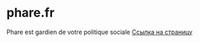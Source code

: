 # phare.fr
Phare est gardien de votre politique sociale
[Ссылка на страницу](https://turalinov.github.io/phare.fr/ "Ссылка на проект")
